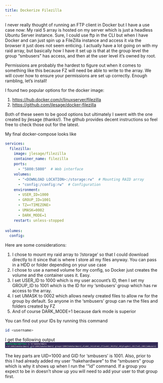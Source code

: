 ```yaml
---
title: Dockerize Filezilla
---
```


I never really thought of running an FTP client in Docker but I have a use case now: My raid 5 array is hosted on my server which is just a headless Ubuntu Server instance. Sure, I could use ftp in the CLI but when I have Docker and can just spin up a FileZilla instance and access it via the browser it just does not seem enticing. I actually have a lot going on with my raid array, but basically how I have it set up is that at the group level the group “smbusers” has access, and then at the user level it’s owned by root.

Permissions are probably the hardest to figure out when it comes to something like this because FZ will need be able to write to the array. We will cover how to ensure your permissions are set up correctly. Enough rambling, let’s install!

I found two popular options for the docker image:

1. https://hub.docker.com/r/linuxserver/filezilla
1. https://github.com/jlesage/docker-filezilla

Both of these seem to be good options but ultimately I swent with the one created by jlesage (thanks!). The github provides decent instructions so feel free to check those out for the latest.

My final docker-compose looks like

```yaml
services:
  filezilla:
    image: jlesage/filezilla
    container_name: filezilla
    ports:
      - "5800:5800"  # Web interface
    volumes:
      - "<DOWNLOAD LOCATION>:/storage:rw"  # Mounting RAID array
      - "config:/config:rw"  # Configuration
    environment:
      - USER_ID=1000
      - GROUP_ID=1001
      - TZ=<TIMEZONE>
      - UMASK=0002
      - DARK_MODE=1
    restart: unless-stopped

volumes:
  config:
```

Here are some considerations:

1. I chose to mount my raid array to ‘/storage’ so that I could download directly to it since that is where I store all my files anyway. You can pass in a HDD or folder depending on your use case
1. I chose to use a named volume for my config, so Docker just creates the volume and the container uses it. Easy.
1. I set USER_ID to 1000 which is my user account’s ID, then I set my GROUP_ID to 1001 which is the ID for my ‘smbusers’ group which has rw access to the array.
1. I set UMASK to 0002 which allows newly created files to allow rw for the group by default. So anyone in the ‘smbusers’ group can rw the files and folders created by FZ
1. And of course DARK_MODE=1 because dark mode is superior

You can find out your IDs by running this command
```bash
id <username>
```

I get the following output
![id-hakehardware](/static/img/dockerize-filezilla/id-hakehardware.jpg)

The key parts are UID=1000 and GID for ‘smbusers’ is 1001. Also, prior to this I had already added my user “hakehardware” to the “smbusers” group which is why it shows up when I run the '“id” command. If a group you expect to be in doesn’t show up you will need to add your user to that group first.
